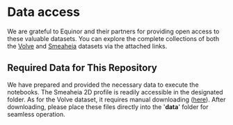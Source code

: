 # Data access  
We are grateful to Equinor and their partners for providing open access to these valuable datasets. You can explore the complete collections of both the [Volve](https://www.equinor.com/energy/volve-data-sharing)  and [Smeaheia](https://co2datashare.org/smeaheia-dataset/static/SMEAHEIA%20DATASET%20LICENSE_Gassnova%20and%20Equinor.pdf) datasets via the attached links.

## Required Data for This Repository
We have prepared and provided the necessary data to execute the notebooks. The Smeaheia 2D profile is readily accessible in the designated folder. As for the Volve dataset, it requires manual downloading ([here](https://zenodo.org/records/11481946)). After downloading, please place these files directly into the '**data**' folder for seamless operation.


